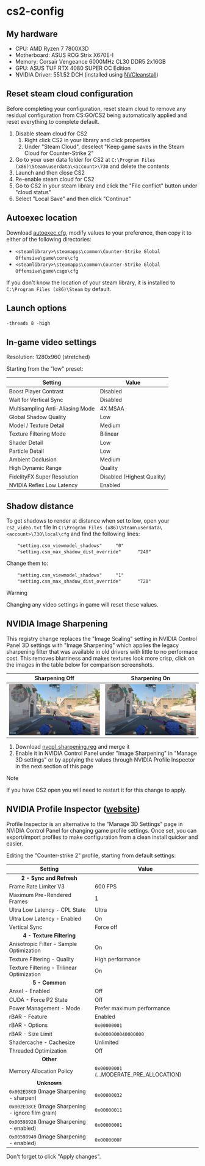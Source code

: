 # cs2-config
## My hardware
- CPU: AMD Ryzen 7 7800X3D
- Motherboard: ASUS ROG Strix X670E-I
- Memory: Corsair Vengeance 6000MHz CL30 DDR5 2x16GB
- GPU: ASUS TUF RTX 4080 SUPER OC Edition
- NVIDIA Driver: 551.52 DCH (installed using [NVCleanstall](https://www.techpowerup.com/nvcleanstall/))

## Reset steam cloud configuration
Before completing your configuration, reset steam cloud to remove any residual configuration from CS:GO/CS2 being automatically applied and reset everything to complete default.

1. Disable steam cloud for CS2
    1. Right click CS2 in your library and click properties
    1. Under "Steam Cloud", deselect "Keep game saves in the Steam Cloud for Counter-Strike 2"
1. Go to your user data folder for CS2 at `C:\Program Files (x86)\Steam\userdata\<account>\730` and delete the contents
1. Launch and then close CS2
1. Re-enable steam cloud for CS2
1. Go to CS2 in your steam library and click the "File conflict" button under "cloud status"
1. Select "Local Save" and then click "Continue"

## Autoexec location
Download [autoexec.cfg](/autoexec.cfg), modify values to your preference, then copy it to either of the following directories:

- `<steamlibrary>\steamapps\common\Counter-Strike Global Offensive\game\core\cfg`
- `<steamlibrary>\steamapps\common\Counter-Strike Global Offensive\game\csgo\cfg`

If you don't know the location of your steam library, it is installed to `C:\Program Files (x86)\Steam` by default.

## Launch options
`-threads 8 -high`

## In-game video settings
Resolution: 1280x960 (stretched)

Starting from the "low" preset:

| Setting                          | Value                      |
|----------------------------------|----------------------------|
| Boost Player Contrast            | Disabled                   |
| Wait for Vertical Sync           | Disabled                   |
| Multisampling Anti-Aliasing Mode | 4X MSAA                    |
| Global Shadow Quality            | Low                        |
| Model / Texture Detail           | Medium                     |
| Texture Filtering Mode           | Bilinear                   |
| Shader Detail                    | Low                        |
| Particle Detail                  | Low                        |
| Ambient Occlusion                | Medium                     |
| High Dynamic Range               | Quality                    |
| FidelityFX Super Resolution      | Disabled (Highest Quality) |
| NVIDIA Reflex Low Latency        | Enabled                    |

## Shadow distance
To get shadows to render at distance when set to low, open your `cs2_video.txt` file in `C:\Program Files (x86)\Steam\userdata\<account>\730\local\cfg` and find the following lines:

```
	"setting.csm_viewmodel_shadows"		"0"
	"setting.csm_max_shadow_dist_override"		"240"
```

Change them to:

```
	"setting.csm_viewmodel_shadows"		"1"
	"setting.csm_max_shadow_dist_override"		"720"
```

> [!WARNING]
> Changing any video settings in game will reset these values.

## NVIDIA Image Sharpening
This registry change replaces the "Image Scaling" setting in NVIDIA Control Panel 3D settings with "Image Sharpening" which applies the legacy sharpening filter that was available in old drivers with little to no performace cost. This removes blurriness and makes textures look more crisp, click on the images in the table below for comparison screenshots.

| Sharpening Off           |  Sharpening On          |
|:------------------------:|:-----------------------:|
| ![](/sharpening_off.png) | ![](/sharpening_on.png) |

1. Download [nvcpl_sharpening.reg](/nvcpl_sharpening.reg) and merge it
1. Enable it in NVIDIA Control Panel under "Image Sharpening" in "Manage 3D settings" or by applying the values through NVIDIA Profile Inspector in the next section of this page

> [!NOTE]
> If you have CS2 open you will need to restart it for this change to apply.

## NVIDIA Profile Inspector ([website](https://nvidiaprofileinspector.com))
Profile Inspector is an alternative to the "Manage 3D Settings" page in NVIDIA Control Panel for changing game profile settings. Once set, you can export/import profiles to make configuration from a clean install quicker and easier.

Editing the "Counter-strike 2" profile, starting from default settings:

| Setting                          | Value                      |
|----------------------------------|----------------------------|
| <div align="center">**2 - Sync and Refresh**</div> |          |
| Frame Rate Limiter V3            | 600 FPS                    |
| Maximum Pre-Rendered Frames      | 1                          |
| Ultra Low Latency - CPL State    | Ultra                      |
| Ultra Low Latency - Enabled      | On                         |
| Vertical Sync                    | Force off                  |
| <div align="center">**4 - Texture Filtering**</div> |         |
| Anisotropic Filter - Sample Optimization | On                 |
| Texture Filtering - Quality      | High performance           |
| Texture Filtering - Trilinear Optimization | On               |
| <div align="center">**5 - Common**</div> |                    |
| Ansel - Enabled                  | Off                        |
| CUDA - Force P2 State            | Off                        |
| Power Management - Mode          | Prefer maximum performance |
| rBAR - Feature                   | Enabled                    |
| rBAR - Options                   | `0x00000001`               |
| rBAR - Size Limit                | `0x0000000040000000`       |
| Shadercache - Cachesize          | Unlimited                  |
| Threaded Optimization            | Off                        |
| <div align="center">**Other**</div> |                         |
| Memory Allocation Policy         | `0x00000001` (...MODERATE_PRE_ALLOCATION) |
| <div align="center">**Unknown**</div> |                       |
| `0x002ED8CD` (Image Sharpening - sharpen) | `0x00000032`      |
| `0x002ED8CE` (Image Sharpening - ignore film grain) | `0x00000011` |
| `0x00598928` (Image Sharpening - enabled) | `0x00000001`      |
| `0x00598949` (Image Sharpening - enabled) | `0x0000000F`      |

Don't forget to click "Apply changes".
